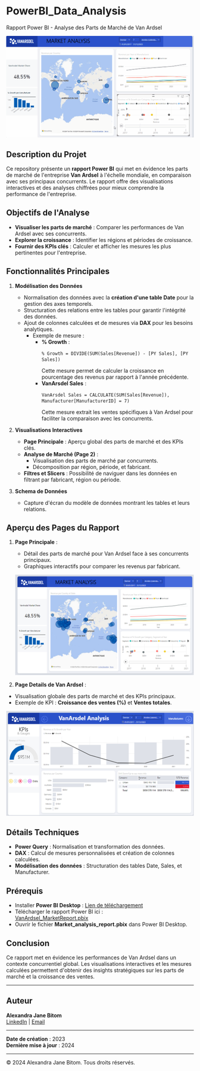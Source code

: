 # PowerBI_Data_Analysis
Rapport Power BI - Analyse des Parts de Marché de Van Ardsel

![Présentation du rapport Power BI](./assets/PowerBIReportMA.gif)


## Description du Projet
Ce repository présente un **rapport Power BI** qui met en évidence les parts de marché de l'entreprise **Van Ardsel** à l'échelle mondiale, en comparaison avec ses principaux concurrents. Le rapport offre des visualisations interactives et des analyses chiffrées pour mieux comprendre la performance de l'entreprise.

## Objectifs de l'Analyse
- **Visualiser les parts de marché** : Comparer les performances de Van Ardsel avec ses concurrents.
- **Explorer la croissance** : Identifier les régions et périodes de croissance.
- **Fournir des KPIs clés** : Calculer et afficher les mesures les plus pertinentes pour l'entreprise.

## Fonctionnalités Principales
1. **Modélisation des Données**
   - Normalisation des données avec la **création d'une table Date** pour la gestion des axes temporels.
   - Structuration des relations entre les tables pour garantir l'intégrité des données.
   - Ajout de colonnes calculées et de mesures via **DAX** pour les besoins analytiques.
     - Exemple de mesure :
       - **% Growth** : 
         ```
         % Growth = DIVIDE(SUM(Sales[Revenue]) - [PY Sales], [PY Sales])
         ```
         Cette mesure permet de calculer la croissance en pourcentage des revenus par rapport à l'année précédente.
       - **VanArsdel Sales** :
         ```
         VanArsdel Sales = CALCULATE(SUM(Sales[Revenue]), Manufacturer[ManufacturerID] = 7)
         ```
         Cette mesure extrait les ventes spécifiques à Van Ardsel pour faciliter la comparaison avec les concurrents.

2. **Visualisations Interactives**
   - **Page Principale** : Aperçu global des parts de marché et des KPIs clés.
   - **Analyse de Marché (Page 2)** :
     - Visualisation des parts de marché par concurrents.
     - Décomposition par région, période, et fabricant.
   - **Filtres et Slicers** : Possibilité de naviguer dans les données en filtrant par fabricant, région ou période.

3. **Schema de Données**
   - Capture d'écran du modèle de données montrant les tables et leurs relations.

## Aperçu des Pages du Rapport
1. **Page Principale** :
   - Détail des parts de marché pour Van Ardsel face à ses concurrents principaux.
   - Graphiques interactifs pour comparer les revenus par fabricant.

   ![Aperçu Page Principale](./assets/first_page.png)


 2. **Page Details de Van Ardsel** :
   - Visualisation globale des parts de marché et des KPIs principaux.
   - Exemple de KPI : **Croissance des ventes (%)** et **Ventes totales**.

   ![Aperçu Page Principale](./assets/second_page.png)



## Détails Techniques
- **Power Query** : Normalisation et transformation des données.
- **DAX** : Calcul de mesures personnalisées et création de colonnes calculées.
- **Modélisation des données** : Structuration des tables Date, Sales, et Manufacturer.

## Prérequis
- Installer **Power BI Desktop** : [Lien de téléchargement](https://powerbi.microsoft.com/fr-fr/downloads/)
- Télécharger le rapport Power BI ici :  
   [VanArdsel_MarketReport.pbix]((https://we.tl/t-WeGTJ80I0q))
- Ouvrir le fichier **Market_analysis_report.pbix** dans Power BI Desktop.

## Conclusion
Ce rapport met en évidence les performances de Van Ardsel dans un contexte concurrentiel global. Les visualisations interactives et les mesures calculées permettent d'obtenir des insights stratégiques sur les parts de marché et la croissance des ventes.

---

## Auteur
**Alexandra Jane Bitom**  
[LinkedIn](https://www.linkedin.com/in/alexandra-jane-bitom) | [Email](mailto:alexandra.jane@example.com)

---
**Date de création** : 2023  
**Dernière mise à jour** : 2024

---
© 2024 Alexandra Jane Bitom. Tous droits réservés.
